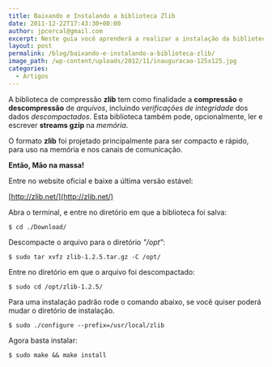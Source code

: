 ```yaml
---
title: Baixando e Instalando a biblioteca Zlib
date: 2011-12-22T17:43:30+00:00
author: jpcercal@gmail.com
excerpt: Neste guia você aprenderá a realizar a instalação da biblioteca zlib em sistemas operacionais Linux. Baixe o código fonte e o compile para a sua distro.
layout: post
permalink: /blog/baixando-e-instalando-a-biblioteca-zlib/
image_path: /wp-content/uploads/2012/11/inauguracao-125x125.jpg
categories:
  - Artigos
---
```


A biblioteca de compressão **zlib** tem como finalidade a **compressão** e **descompressão** de _arquivos_, incluindo _verificações de integridade_ dos dados _descompactados_. Esta biblioteca também pode, opcionalmente, ler e escrever **streams gzip** na _memória_.

O formato **zlib** foi projetado principalmente para ser compacto e rápido, para uso na memória e nos canais de comunicação.

**Então, Mão na massa!**

Entre no website oficial e baixe a última versão estável:

[http://zlib.net/](http://zlib.net/)

Abra o terminal, e entre no diretório em que a biblioteca foi salva:

```shell
$ cd ./Download/
```

Descompacte o arquivo para o diretório _"/opt"_:

```shell
$ sudo tar xvfz zlib-1.2.5.tar.gz -C /opt/
```

Entre no diretório em que o arquivo foi descompactado:

```shell
$ sudo cd /opt/zlib-1.2.5/
```

Para uma instalação padrão rode o comando abaixo, se você quiser poderá mudar o diretório de instalação.

```shell
$ sudo ./configure --prefix=/usr/local/zlib
```

Agora basta instalar:

```shell
$ sudo make && make install
```
